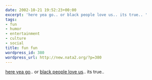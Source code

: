 ```yaml
---
date: 2002-10-21 19:52:23+00:00
excerpt: 'here yea go.. or black people love us.. its true.. '
tags:
- fun
- humor
- entertainment
- culture
- social
title: fun fun
wordpress_id: 380
wordpress_url: http://new.nata2.org/?p=380
---
```


<a href="http://www.uzinagaz.com/?entry_point=nuderunner">here yea go</a>.. or <a href="http://www.blackpeopleloveus.com/">black people love us</a>.. its true..
